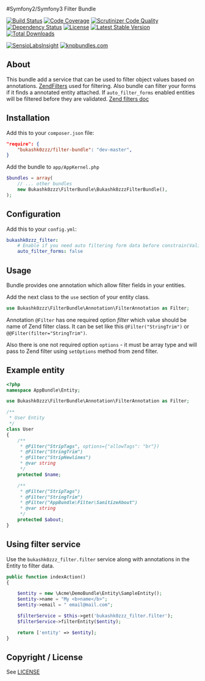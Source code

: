 #Symfony2/Symfony3 Filter Bundle

[![Build Status](https://img.shields.io/scrutinizer/build/g/Bukashk0zzz/FilterBundle.svg?style=flat-square)](https://travis-ci.org/Bukashk0zzz/FilterBundle)
[![Code Coverage](https://img.shields.io/codecov/c/github/Bukashk0zzz/FilterBundle.svg?style=flat-square)](https://codecov.io/github/Bukashk0zzz/FilterBundle)
[![Scrutinizer Code Quality](https://img.shields.io/scrutinizer/g/Bukashk0zzz/FilterBundle.svg?style=flat-square)](https://scrutinizer-ci.com/g/Bukashk0zzz/FilterBundle/?branch=master)
[![Dependency Status](https://www.versioneye.com/user/projects/56e91ff84e714c0035e76109/badge.svg?style=flat)](https://www.versioneye.com/user/projects/56e91ff84e714c0035e76109)
[![License](https://img.shields.io/packagist/l/Bukashk0zzz/filter-bundle.svg?style=flat-square)](https://packagist.org/packages/Bukashk0zzz/filter-bundle)
[![Latest Stable Version](https://img.shields.io/packagist/v/Bukashk0zzz/filter-bundle.svg?style=flat-square)](https://packagist.org/packages/Bukashk0zzz/filter-bundle)
[![Total Downloads](https://img.shields.io/packagist/dt/Bukashk0zzz/filter-bundle.svg?style=flat-square)](https://packagist.org/packages/Bukashk0zzz/filter-bundle)

[![SensioLabsInsight](https://insight.sensiolabs.com/projects/64a668ef-4f7c-4e53-89f9-a31aff7c315c/small.png)](https://insight.sensiolabs.com/projects/64a668ef-4f7c-4e53-89f9-a31aff7c315c)
[![knpbundles.com](http://knpbundles.com/Bukashk0zzz/FilterBundle/badge-short)](http://knpbundles.com/Bukashk0zzz/FilterBundle)

About
-----
This bundle add a service that can be used to filter object values based on annotations. [ZendFilters](https://github.com/zendframework/zend-filter) used for filtering.
Also bundle can filter your forms if it finds a annotated entity attached. If `auto_filter_forms` enabled entities will be filtered before they are validated.
[Zend filters doc](http://framework.zend.com/manual/current/en/modules/zend.filter.set.html)

Installation
------------

Add this to your `composer.json` file:

```json
"require": {
	"bukashk0zzz/filter-bundle": "dev-master",
}
```


Add the bundle to `app/AppKernel.php`

```php
$bundles = array(
	// ... other bundles
	new Bukashk0zzz\FilterBundle\Bukashk0zzzFilterBundle(),
);
```

Configuration
-------------

Add this to your `config.yml`:

```yaml
bukashk0zzz_filter:
    # Enable if you need auto filtering form data before constrain(Validation) check
    auto_filter_forms: false
```

Usage
------

Bundle provides one annotation which allow filter fields in your entities.

Add the next class to the `use` section of your entity class.

```php
use Bukashk0zzz\FilterBundle\Annotation\FilterAnnotation as Filter;
```

Annotation `@Filter` has one required option *filter* which value should be name of Zend filter class.
It can be set like this `@Filter("StringTrim")` or `@@Filter(filter="StringTrim")`. 

Also there is one not required option `options` - it must be array type and will pass to Zend filter using `setOptions` method from zend filter. 

Example entity
--------------

```php
<?php
namespace AppBundle\Entity;

use Bukashk0zzz\FilterBundle\Annotation\FilterAnnotation as Filter;

/**
 * User Entity
 */
class User
{
    /**
     * @Filter("StripTags", options={"allowTags": "br"})
     * @Filter("StringTrim")
     * @Filter("StripNewlines")
     * @var string
     */
    protected $name;

    /**
     * @Filter("StripTags")
     * @Filter("StringTrim")
     * @Filter("AppBundle\Filter\SanitizeAbout")
     * @var string
     */
    protected $about;
}

```

Using filter service
--------------------

Use the `bukashk0zzz_filter.filter` service along with annotations in the Entity to filter data.

```php
public function indexAction()
{

    $entity = new \Acme\DemoBundle\Entity\SampleEntity();
    $entity->name = "My <b>name</b>";
    $entity->email = " email@mail.com";

    $filterService = $this->get('bukashk0zzz_filter.filter');
    $filterService->filterEntity($entity);

    return ['entity' => $entity];
}
```

Copyright / License
-------------------

See [LICENSE](https://github.com/bukashk0zzz/FilterBundle/blob/master/LICENSE)
